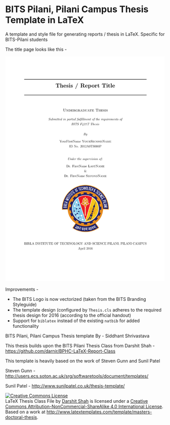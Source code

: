 BITS Pilani, Pilani Campus Thesis Template in LaTeX
=======================

A template and style file for generating reports / thesis in LaTeX. Specific for BITS-Pilani students

The title page looks like this -

![BITS Pilani Thesis](demo.png "Thesis Title Page")


Improvements -

- The BITS Logo is now vectorized (taken from the BITS Branding Styleguide)
- The template design (configured by ```Thesis.cls``` adheres to the required thesis design for 2016 (according to the official handout)
- Support for ```biblatex``` instead of the existing ```natbib``` for added functionality

BITS Pilani, Pilani Campus Thesis template
By - Siddhant Shrivastava

This thesis builds upon the BITS Pilani Thesis Class from Darshit Shah -
https://github.com/darnir/BPHC-LaTeX-Report-Class

This template is heavily based on the work of Steven Gunn and Sunil Patel

Steven Gunn - http://users.ecs.soton.ac.uk/srg/softwaretools/document/templates/

Sunil Patel - http://www.sunilpatel.co.uk/thesis-template/


<a rel="license" href="http://creativecommons.org/licenses/by-nc-sa/4.0/"><img alt="Creative Commons License" style="border-width:0" src="http://i.creativecommons.org/l/by-nc-sa/4.0/88x31.png" /></a><br /><span xmlns:dct="http://purl.org/dc/terms/" href="http://purl.org/dc/dcmitype/Text" property="dct:title" rel="dct:type">LaTeX Thesis Class File</span> by <a xmlns:cc="http://creativecommons.org/ns#" href="https://github.com/darnir/BPHC-LaTeX-Report-Class" property="cc:attributionName" rel="cc:attributionURL">Darshit Shah</a> is licensed under a <a rel="license" href="http://creativecommons.org/licenses/by-nc-sa/4.0/">Creative Commons Attribution-NonCommercial-ShareAlike 4.0 International License</a>.<br />Based on a work at <a xmlns:dct="http://purl.org/dc/terms/" href="http://www.latextemplates.com/template/masters-doctoral-thesis" rel="dct:source">http://www.latextemplates.com/template/masters-doctoral-thesis</a>.
